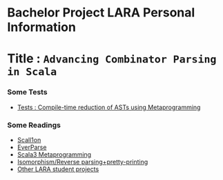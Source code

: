 # Bachelor Project LARA Personal Information

Title : `Advancing Combinator Parsing in Scala`
===============================================

### Some Tests
- [Tests : Compile-time reduction of ASTs using Metaprogramming](https://gitlab.epfl.ch/pcoral/bachelor-project-lara-personal-information/-/tree/AST_macro_tests)

### Some Readings
- [Scall1on](https://github.com/epfl-lara/scallion)
- [EverParse](https://project-everest.github.io/assets/everparse.pdf)
- [Scala3 Metaprogramming](https://dotty.epfl.ch/docs/Metaprogramming/index.html)
- [Isomorphism/Reverse parsing+pretty-printing](https://www.informatik.uni-marburg.de/~rendel/unparse/rendel10invertible.pdf)
- [Other LARA student projects](https://gitlab.epfl.ch/kuncak/student-projects)
